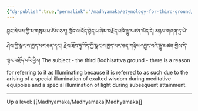 ```yaml
---
{"dg-publish":true,"permalink":"/madhyamaka/etymology-for-third-ground/"}
---
```


བྱང་སེམས་ཀྱི་ས་གསུམ་པ་ཆོས་ཅན། ཁྱོད་ལ་འོད་བྱེད་པ་ཞེས་བརྗོད་པའི་རྒྱུ་མཚན་ཡོད་དེ། མཉམ་གཞག་ཏུ་ཡེ་ཤེས་ཀྱི་སྣང་བ་ཁྱད་པར་ཅན་དང་། 
རྗེས་ཐོབ་ཏུ་འོད་ཀྱི་སྣང་བ་ཁྱད་པར་ཅན་གཉིས་འབྱུང་བའི་རྒྱུ་མཚན་གྱིས་དེ་ལྟར་བརྗོད་པའི་ཕྱིར།
The subject - the third Bodhisattva ground - there is a reason for referring to it as Illuminating because it is referred to as such due to the arising of a special illumination of exalted wisdom during meditative equipoise and a special illumination of light during subsequent attainment.




---
Up a level: [[Madhyamaka/Madhyamaka\|Madhyamaka]]